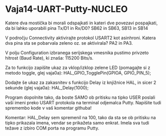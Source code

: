 # Vaja14-UART-Putty-NUCLEO
Katere dva mostička bi morali odspajkati in kateri dve povezavi pospajkati, da bi lahko uporabili pina Tx/D1 in Rx/D0? SB62 in SB63, SB13 in SB14

V področju Connectivity aktivirajte protokol USART2 kot asinhroni. Katera dva pina sta se pobarvala zeleno oz. se aktivirala? PA2 in PA3. 

V polju Configuration izbranega serijskega vmesnika pustimo privzeto hitrost (Baud Rate), ki znaša: 115200 Bits/s.  

Za to funkcijo zapišite ukaz za vklop/izklop zelene LED (pomagajte si z metodo toggle, glej vaja0a): HAL_GPIO_TogglePin(GPIOA, GPIO_PIN_5);

Dodajte še ukaz za zakasnitev s funkcijo Delay iz knjižnice HAL, in sicer 2 sekunde (glej vaja0a): HAL_Delay(1000);

Program dopolnite tako, da boste SAMO ob pritisku na tipko USER poslali vaši imeni preko USART protokola na terminal odjemalca Putty. Napišite tudi spremembo kode v vaš komentar githuba! 

Komentar: HAL_Delay sem spremenil na 100, tako da sta se ob pritisku na tipko prikazala imena, vendar se prikažeta samo enkrat. Imela sva tudi težave z izbiro COM porta na programu Putty.
